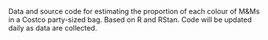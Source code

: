 Data and source code for estimating the proportion of each colour of M&Ms in a Costco party-sized bag. Based on R and RStan. Code will be updated daily as data are collected.
